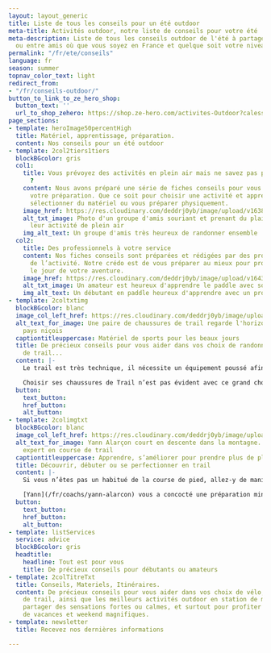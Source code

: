 ```yaml
---
layout: layout_generic
title: Liste de tous les conseils pour un été outdoor
meta-title: Activités outdoor, notre liste de conseils pour votre été
meta-description: Liste de tous les conseils outdoor de l'été à partager en famille
  ou entre amis où que vous soyez en France et quelque soit votre niveau
permalink: "/fr/ete/conseils"
language: fr
season: summer
topnav_color_text: light
redirect_from:
- "/fr/conseils-outdoor/"
button_to_link_to_ze_hero_shop:
  button_text: ''
  url_to_shop_zehero: https://shop.ze-hero.com/activites-Outdoor?calessonstype=all&catypegenderlistsummer=all&calessonsactivitytype=Ski&start-date=21%2F11%2F2021
page_sections:
- template: heroImage50percentHigh
  title: Matériel, apprentissage, préparation.
  content: Nos conseils pour un été outdoor
- template: 2col2tiers1tiers
  blockBGcolor: gris
  col1:
    title: Vous prévoyez des activités en plein air mais ne savez pas par où commencer
      ?
    content: Nous avons préparé une série de fiches conseils pour vous aidez dans
      votre préparation. Que ce soit pour choisir une activité et apprendre la technique,
      sélectionner du matériel ou vous préparer physiquement.
    image_href: https://res.cloudinary.com/deddrj0yb/image/upload/v1638883619/website/summer/Activite-groupe-amis_xxcdut.jpg
    alt_txt_image: Photo d'un groupe d'amis souriant et prenant du plaisir durant
      leur activité de plein air
    img_alt_text: Un groupe d'amis très heureux de randonner ensemble
  col2:
    title: Des professionnels à votre service
    content: Nos fiches conseils sont préparées et rédigées par des professionnels
      de l’activité. Notre crédo est de vous préparer au mieux pour profiter un maximum
      le jour de votre aventure.
    image_href: https://res.cloudinary.com/deddrj0yb/image/upload/v1643121215/website/summer/hanif-mahmad-CbMLzxrvwcg-unsplash_ugwttz.jpg
    alt_txt_image: Un amateur est heureux d'apprendre le paddle avec son instructeur
    img_alt_text: Un débutant en paddle heureux d'apprendre avec un professionnel
- template: 2coltxtimg
  blockBGcolor: blanc
  image_col_left_href: https://res.cloudinary.com/deddrj0yb/image/upload/v1643111394/website/Conseil%20Equiepement/IMG_20200608_193006_btxb0l.jpg
  alt_text_for_image: Une paire de chaussures de trail regarde l'horizon depuis l'arrière
    pays niçois
  captiontitleuppercase: Matériel de sports pour les beaux jours
  title: De précieux conseils pour vous aider dans vos choix de randonnée, de surf,
    de trail...
  content: |-
    Le trail est très technique, il nécessite un équipement poussé afin d’alier légéreté et performance - [Lire notre fiche conseil sur comment bien s’équiper en trail](/fr/ete/conseils/equipement-trail).

    Choisir ses chaussures de Trail n’est pas évident avec ce grand choix. Yann, notre spéialiste trail vous dit tout dans cette fiche conseil - [Tout ce qu’il faut savoir sur les chaussures de trail](/fr/ete/conseils/chaussures-trail).
  button:
    text_button: 
    href_button: 
    alt_button: 
- template: 2colimgtxt
  blockBGcolor: blanc
  image_col_left_href: https://res.cloudinary.com/deddrj0yb/image/upload/v1643111394/website/Conseil%20Equiepement/IMG20210424154703_01_fatprs.jpg
  alt_text_for_image: Yann Alarçon court en descente dans la montagne. Yann est un
    expert en course de trail
  captiontitleuppercase: Apprendre, s’améliorer pour prendre plus de plaisir
  title: Découvrir, débuter ou se perfectionner en trail
  content: |-
    Si vous n’êtes pas un habitué de la course de pied, allez-y de manière très progressive, Yann vous dit tout pour vous lancer dans le trail - [Lire notre fiche conseil sur comment débuter le trail](/fr/ete/conseils/comment-debuter-trail).

    [Yann](/fr/coachs/yann-alarcon) vous a concocté une préparation minutieuse pour votre 1er trail - [Tout ce qu’il faut savoir sur la préparation d’une course de Trail](/fr/ete/conseils/preparation-course-trail).
  button:
    text_button: 
    href_button: 
    alt_button: 
- template: listServices
  service: advice
  blockBGcolor: gris
  headtitle:
    headline: Tout est pour vous
    title: De précieux conseils pour débutants ou amateurs
- template: 2colTitreTxt
  title: Conseils, Materiels, Itinéraires.
  content: De précieux conseils pour vous aider dans vos choix de vélo, de chaussures
    de trail, ainsi que les meilleurs activités outdoor en station de montagne pour
    partager des sensations fortes ou calmes, et surtout pour profiter pleinement
    de vacances et weekend magnifiques.
- template: newsletter
  title: Recevez nos dernières informations

---
```

